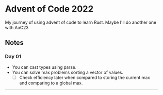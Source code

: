 # Advent of Code 2022

My journey of using advent of code to learn Rust.
Maybe I'll do another one with AoC23

## Notes

### Day 01
* You can cast types using parse.
* You can solve max problems sorting a vector of values.
  - [ ] Check efficiency later when compared to storing the current max and comparing to a global max.
---
